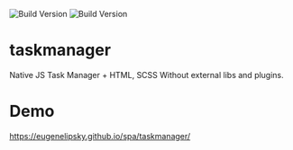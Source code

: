 ![Build Version](https://img.shields.io/badge/version-1.0-green) ![Build Version](https://img.shields.io/badge/used-native%20js-yellow) 

# taskmanager
Native JS Task Manager + HTML, SCSS
Without external libs and plugins.

# Demo
https://eugenelipsky.github.io/spa/taskmanager/
